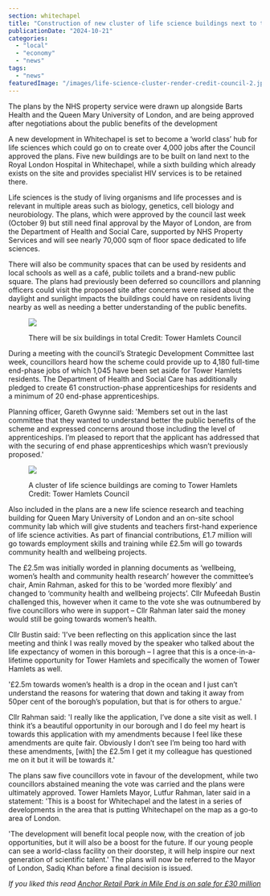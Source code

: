 ```yaml
---
section: whitechapel
title: "Construction of new cluster of life science buildings next to the Royal London Hospital approved by the council"
publicationDate: "2024-10-21"
categories: 
  - "local"
  - "economy"
  - "news"
tags: 
  - "news"
featuredImage: "/images/life-science-cluster-render-credit-council-2.jpg"
---
```


The plans by the NHS property service were drawn up alongside Barts Health and the Queen Mary University of London, and are being approved after negotiations about the public benefits of the development

A new development in Whitechapel is set to become a ‘world class’ hub for life sciences which could go on to create over 4,000 jobs after the Council approved the plans. Five new buildings are to be built on land next to the Royal London Hospital in Whitechapel, while a sixth building which already exists on the site and provides specialist HIV services is to be retained there.

Life sciences is the study of living organisms and life processes and is relevant in multiple areas such as biology, genetics, cell biology and neurobiology. The plans, which were approved by the council last week (October 9) but still need final approval by the Mayor of London, are from the Department of Health and Social Care, supported by NHS Property Services and will see nearly 70,000 sqm of floor space dedicated to life sciences.

There will also be community spaces that can be used by residents and local schools as well as a café, public toilets and a brand-new public square. The plans had previously been deferred so councillors and planning officers could visit the proposed site after concerns were raised about the daylight and sunlight impacts the buildings could have on residents living nearby as well as needing a better understanding of the public benefits.

<figure>

![](/images/life-science-cluster-render-credit-council-3-1024x683.jpg)

<figcaption>

There will be six buildings in total Credit: Tower Hamlets Council

</figcaption>

</figure>

During a meeting with the council’s Strategic Development Committee last week, councillors heard how the scheme could provide up to 4,180 full-time end-phase jobs of which 1,045 have been set aside for Tower Hamlets residents. The Department of Health and Social Care has additionally pledged to create 61 construction-phase apprenticeships for residents and a minimum of 20 end-phase apprenticeships.

Planning officer, Gareth Gwynne said: 'Members set out in the last committee that they wanted to understand better the public benefits of the scheme and expressed concerns around those including the level of apprenticeships. I’m pleased to report that the applicant has addressed that with the securing of end phase apprenticeships which wasn’t previously proposed.'

<figure>

![](/images/life-science-cluster-render-credit-council-1024x683.jpg)

<figcaption>

A cluster of life science buildings are coming to Tower Hamlets Credit: Tower Hamlets Council

</figcaption>

</figure>

Also included in the plans are a new life science research and teaching building for Queen Mary University of London and an on-site school community lab which will give students and teachers first-hand experience of life science activities. As part of financial contributions, £1.7 million will go towards employment skills and training while £2.5m will go towards community health and wellbeing projects.

The £2.5m was initially worded in planning documents as ‘wellbeing, women’s health and community health research’ however the committee’s chair, Amin Rahman, asked for this to be ‘worded more flexibly’ and changed to ‘community health and wellbeing projects’. Cllr Mufeedah Bustin challenged this, however when it came to the vote she was outnumbered by five councillors who were in support – Cllr Rahman later said the money would still be going towards women’s health.

Cllr Bustin said: 'I’ve been reflecting on this application since the last meeting and think I was really moved by the speaker who talked about the life expectancy of women in this borough – I agree that this is a once-in-a-lifetime opportunity for Tower Hamlets and specifically the women of Tower Hamlets as well.

'£2.5m towards women’s health is a drop in the ocean and I just can’t understand the reasons for watering that down and taking it away from 50per cent of the borough’s population, but that is for others to argue.'

Cllr Rahman said: 'I really like the application, I’ve done a site visit as well. I think it’s a beautiful opportunity in our borough and I do feel my heart is towards this application with my amendments because I feel like these amendments are quite fair. Obviously I don’t see I’m being too hard with these amendments, \[with\] the £2.5m I get it my colleague has questioned me on it but it will be towards it.'

The plans saw five councillors vote in favour of the development, while two councillors abstained meaning the vote was carried and the plans were ultimately approved. Tower Hamlets Mayor, Lutfur Rahman, later said in a statement: 'This is a boost for Whitechapel and the latest in a series of developments in the area that is putting Whitechapel on the map as a go-to area of London.

'The development will benefit local people now, with the creation of job opportunities, but it will also be a boost for the future. If our young people can see a world-class facility on their doorstep, it will help inspire our next generation of scientific talent.' The plans will now be referred to the Mayor of London, Sadiq Khan before a final decision is issued.

_If you liked this read [Anchor Retail Park in Mile End is on sale for £30 million](https://whitechapellondon.co.uk/anchor-retail-park-sale-mile-end/)_
